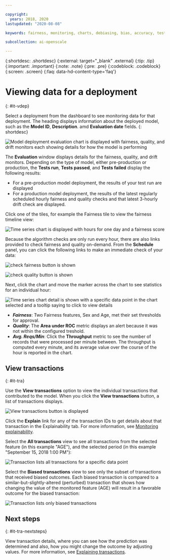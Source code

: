 ```yaml
---

copyright:
  years: 2018, 2020
lastupdated: "2020-08-08"

keywords: fairness, monitoring, charts, debiasing, bias, accuracy, tests run, tests failed, tests passed

subcollection: ai-openscale

---
```


{:shortdesc: .shortdesc}
{:external: target="_blank" .external}
{:tip: .tip}
{:important: .important}
{:note: .note}
{:pre: .pre}
{:codeblock: .codeblock}
{:screen: .screen}
{:faq: data-hd-content-type='faq'}

# Viewing data for a deployment
{: #it-vdep}

Select a deployment from the dashboard to see monitoring data for that deployment. The heading displays information about the deployed model, such as the **Model ID**, **Description**. amd **Evaluation date** fields.
{: shortdesc}

![Model deployment evaluation chart is displayed with fairness, quality, and drift monitors each showing details for how the model is performing](images/wos-mrm-preprod.png)

The **Evaluation** window displays details for the fairness, quality, and drift monitors. Depending on the type of model, either pre-production or production, the **Tests run**, **Tests passed**, and **Tests failed** display the following results:

- For a pre-production model deployment, the results of your test run are displayed
- For a production model deployment, the results of the latest regularly scheduled hourly fairness and quality checks and that latest 3-hourly drift check are displayed.

Click one of the tiles, for example the Fairness tile to view the fairness timeline view:

![Time series chart is displayed with hours for one day and a fairness score](images/wos-insight-time-chart.png)

Because the algorithm checks are only run every hour, there are also links provided to check fairness and quality on-demand. From the **Schedule** panel, you can click the following links to make an immediate check of your data:

![check fairness button is shown](images/wos-fairness-button.png)


![check quality button is shown](images/wos-quality-button.png)

Next, click the chart and move the marker across the chart to see statistics for an individual hour:

![Time series chart detail is shown with a specific data point in the chart selected and a tooltip saying to click to view details](images/wos-insight-time-detail.png)

- ***Fairness***: Two Fairness features, Sex and Age, met their set thresholds for approval.
- ***Quality***: The **Area under ROC** metric displays an alert because it was not within the configured treshold.
- ***Avg. Reqs/Min***: Click the **Throughput** metric to see the number of records that were processed per minute between. The throughput is computed every minute, and its average value over the course of the hour is reported in the chart.


## View transactions
{: #it-tra}

Use the **View transactions** option to view the individual transactions that contributed to the model. When you click the **View transactions** button, a list of transactions displays.

![View transactions button is displayed](images/wos-view_transactions.png)

Click the **Explain** link for any of the transaction IDs to get details about that transaction in the Explainability tab. For more information, see [Monitoring explainability](/docs/ai-openscale?topic=ai-openscale-ie-ov).

Select the **All transactions** view to see all transactions from the selected feature (in this example "AGE"), and the selected period (in this example "September 15, 2018 1:00 PM"):

![Transaction lists all transactions for a specific data point](images/wos-explain-all-transactions.png)

Select the **Biased transactions** view to see only the subset of transactions that received biased outcomes. Each biased transaction is compared to a similar-but-slightly-altered (perturbed) transaction that shows how changing the value of the monitored feature (AGE) will result in a favorable outcome for the biased transaction:

![Transaction lists only biased transactions](images/wos-explain-debias-transactions.png)

## Next steps
{: #it-tra-nextsteps}

View transaction details, where you can see how the prediction was determined and also, how you might change the outcome by adjusting values. For more information, see [Explaining transactions](/docs/ai-openscale?topic=ai-openscale-ie-ov).
